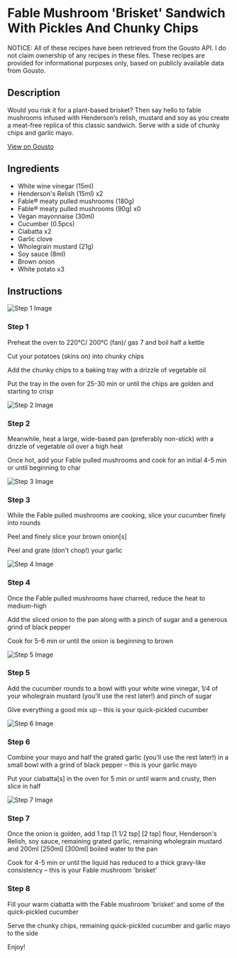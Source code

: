 # Fable Mushroom 'Brisket' Sandwich With Pickles And Chunky Chips

NOTICE: All of these recipes have been retrieved from the Gousto API. I do not claim ownership of any recipes in these files. These recipes are provided for informational purposes only, based on publicly available data from Gousto.

## Description

Would you risk it for a plant-based brisket? Then say hello to fable mushrooms infused with Henderson’s relish, mustard and soy as you create a meat-free replica of this classic sandwich. Serve with a side of chunky chips and garlic mayo.

[View on Gousto](https://www.gousto.co.uk/recipes/cookbook/fable-mushroom-brisket-sandwich-with-pickles-chunky-chips)

## Ingredients

- White wine vinegar (15ml)
- Henderson's Relish (15ml) x2
- Fable® meaty pulled mushrooms (180g)
- Fable® meaty pulled mushrooms (90g) x0
- Vegan mayonnaise (30ml)
- Cucumber (0.5pcs)
- Ciabatta x2
- Garlic clove
- Wholegrain mustard (21g)
- Soy sauce (8ml)
- Brown onion
- White potato x3

## Instructions

![Step 1 Image](https://production-media.gousto.co.uk/cms/recipe-step-image/Step-1-1664893668190-x200.jpg)

### Step 1

Preheat the oven to 220°C/ 200°C (fan)/ gas 7 and boil half a kettle

Cut your potatoes (skins on) into chunky chips

Add the chunky chips to a baking tray with a drizzle of vegetable oil

Put the tray in the oven for 25-30 min or until the chips are golden and starting to crisp

![Step 2 Image](https://production-media.gousto.co.uk/cms/recipe-step-image/Step-2-1664893670684-x200.jpg)

### Step 2

Meanwhile, heat a large, wide-based pan (preferably non-stick) with a drizzle of vegetable oil over a high heat

Once hot, add your Fable pulled mushrooms and cook for an initial 4-5 min or until beginning to char

![Step 3 Image](https://production-media.gousto.co.uk/cms/recipe-step-image/Step-3-1664893673594-x200.jpg)

### Step 3

While the Fable pulled mushrooms are cooking, slice your cucumber finely into rounds

Peel and finely slice your brown onion[s]

Peel and grate (don't chop!) your garlic

![Step 4 Image](https://production-media.gousto.co.uk/cms/recipe-step-image/Step-4-1664893676471-x200.jpg)

### Step 4

Once the Fable pulled mushrooms have charred, reduce the heat to medium-high

Add the sliced onion to the pan along with a pinch of sugar and a generous grind of black pepper

Cook for 5-6 min or until the onion is beginning to brown

![Step 5 Image](https://production-media.gousto.co.uk/cms/recipe-step-image/Step-5-1664893680296-x200.jpg)

### Step 5

Add the cucumber rounds to a bowl with your white wine vinegar, 1/4 of your wholegrain mustard (you'll use the rest later!) and pinch of sugar

Give everything a good mix up – this is your quick-pickled cucumber

![Step 6 Image](https://production-media.gousto.co.uk/cms/recipe-step-image/Step-6-1664893682970-x200.jpg)

### Step 6

Combine your mayo and half the grated garlic (you'll use the rest later!) in a small bowl with a grind of black pepper – this is your garlic mayo

Put your ciabatta[s] in the oven for 5 min or until warm and crusty, then slice in half

![Step 7 Image](https://production-media.gousto.co.uk/cms/recipe-step-image/Step-7-1664893686224-x200.jpg)

### Step 7

Once the onion is golden, add 1 tsp <span class="text-purple">[1 1/2 tsp] </span><span class="text-danger">[2 tsp]</span> flour, Henderson's Relish, soy sauce, remaining grated garlic, remaining wholegrain mustard and 200ml <span class="text-purple">[250ml]</span> <span class="text-danger">[300ml]</span> boiled water to the pan

Cook for 4-5 min or until the liquid has reduced to a thick gravy-like consistency – this is your Fable mushroom 'brisket'

### Step 8

Fill your warm ciabatta with the Fable mushroom 'brisket' and some of the quick-pickled cucumber

Serve the chunky chips, remaining quick-pickled cucumber and garlic mayo to the side

Enjoy!


